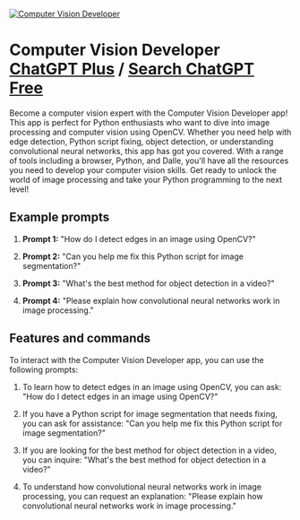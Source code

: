 
[![Computer Vision Developer](https://files.oaiusercontent.com/file-gZASNOAn4BOF1wDIXYVRHeLl?se=2123-10-17T13%3A14%3A15Z&sp=r&sv=2021-08-06&sr=b&rscc=max-age%3D31536000%2C%20immutable&rscd=attachment%3B%20filename%3D8b274cfc-0984-4bb9-997a-9f31c6745ce0.png&sig=JcXzmNiQtm6l7A8lWktWR9knMnvKJ%2B9MI/hOnbsWYk0%3D)](https://chat.openai.com/g/g-vHELtCqJq-computer-vision-developer)

# Computer Vision Developer [ChatGPT Plus](https://chat.openai.com/g/g-vHELtCqJq-computer-vision-developer) / [Search ChatGPT Free](https://gptcall.net/index.html#/?search=Computer%20Vision%20Developer)

Become a computer vision expert with the Computer Vision Developer app! This app is perfect for Python enthusiasts who want to dive into image processing and computer vision using OpenCV. Whether you need help with edge detection, Python script fixing, object detection, or understanding convolutional neural networks, this app has got you covered. With a range of tools including a browser, Python, and Dalle, you'll have all the resources you need to develop your computer vision skills. Get ready to unlock the world of image processing and take your Python programming to the next level!

## Example prompts

1. **Prompt 1:** "How do I detect edges in an image using OpenCV?"

2. **Prompt 2:** "Can you help me fix this Python script for image segmentation?"

3. **Prompt 3:** "What's the best method for object detection in a video?"

4. **Prompt 4:** "Please explain how convolutional neural networks work in image processing."

## Features and commands

To interact with the Computer Vision Developer app, you can use the following prompts:

1. To learn how to detect edges in an image using OpenCV, you can ask: "How do I detect edges in an image using OpenCV?"

2. If you have a Python script for image segmentation that needs fixing, you can ask for assistance: "Can you help me fix this Python script for image segmentation?"

3. If you are looking for the best method for object detection in a video, you can inquire: "What's the best method for object detection in a video?"

4. To understand how convolutional neural networks work in image processing, you can request an explanation: "Please explain how convolutional neural networks work in image processing."



